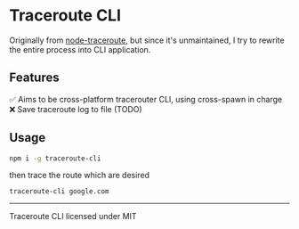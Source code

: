 # Traceroute CLI

Originally from [node-traceroute](https://github.com/jaw187/node-traceroute), but since it's unmaintained, I try to rewrite the entire process into CLI application.

## Features

✅ Aims to be cross-platform tracerouter CLI, using cross-spawn in charge\
❌ Save traceroute log to file (TODO)

## Usage

```sh
npm i -g traceroute-cli
```

then trace the route which are desired

```
traceroute-cli google.com
```

---

Traceroute CLI licensed under MIT
